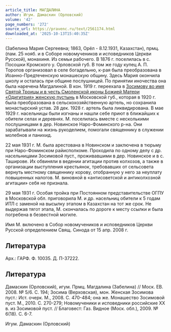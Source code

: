 ```yaml
---
article_title: МАГДАЛИНА
author: Игум. Дамаскин (Орловский)
volume: '42'
page_numbers: '272'
source_url: https://pravenc.ru/text/2561174.html
downloaded_at: '2025-10-13T15:40:35Z'
---
```


(Забелина Мария Сергеевна; 1863, Орёл - 8.12.1931, Казахстан), прмц. (пам. 25 нояб. и в Соборе новомучеников и исповедников Церкви Русской), монахиня. Из семьи рабочего. В 1876 г. поселилась в с. Посошки Кромского у. Орловской губ. В том же году купец А. П. Торопов организовал в селе богадельню, к-рая была преобразована в Иоанно-Предтеченскую монашескую общину. Здесь Мария окончила школу и осталась при общине послушницей. По принятии иночества она была наречена Магдалиной. В кон. 1919 г. переехала в [Зосимову во имя Святой Троицы и в честь Смоленской иконы Божией Матери «Одигитрия» женскую пустынь](<https://pravenc.ru/text/Зосимову во имя Святой Троицы и в честь Смоленской иконы Божией Матери  Одигитрия  женскую пустынь.html>) в Московской губ., которая в 1920 г. была преобразована в сельскохозяйственную артель, но сохранила монастырский устав. 28 дек. 1928 г. артель была ликвидирована. В мае 1929 г. насельницы были изгнаны и нашли себе приют в ближайших к обители селах и деревнях. М. поселилась вместе с несколькими послушницами в дер. Новинское Наро-Фоминского р-на. Они зарабатывали на жизнь рукоделием, помогали священнику в служении молебнов и панихид.

22 мая 1931 г. М. была арестована в Новинском и заключена в тюрьму при Наро-Фоминском райисполкоме. Проходила по одному делу с др. насельницами Зосимовой пуст., проживавшими в дер. Новинское и в с. Таширове. Их обвиняли в ведении агитации против колхозов, а также в организации выступления крестьянок, требовавших от сельсовета вернуть местному священнику корову, отобранную у него за неуплату повышенных налогов. М. виновной в «антисоветской и антиколхозной агитации» себя не признала.

29 мая 1931 г. Особая тройка при Постоянном представительстве ОГПУ в Московской обл. приговорила М. и др. насельниц обители к 5 годам ИТЛ с заменой на высылку этапом в Казахстан на тот же срок. Не выдержав тягот этапа, М. скончалась по дороге к месту ссылки и была погребена в безвестной могиле.

Имя М. включено в Собор новомучеников и исповедников Церкви Русской определением Свящ. Синода от 15 апр. 2008 г.

## Литература

Арх.: ГАРФ. Ф. 10035. Д. П-37222.

## Литература

Дамаскин (Орловский), игум. Прмц. Магдалина (Забелина) // Моск. ЕВ. 2008. № 5/6. С. 194; Зосима (Верховская), мон. Женская Зосимова пуст.: Ист. очерк. М., 2008. С. 470-484; она же. Монашество Зосимовой пуст. М., 2010. С. 270-279; Новомученики и исповедники российские ХХ в. из Зосимовой пуст. // Благовест: Газ. Видное (Моск. обл.), 2009. № 6(18). С. 6-7.

Игум. Дамаскин (Орловский)
